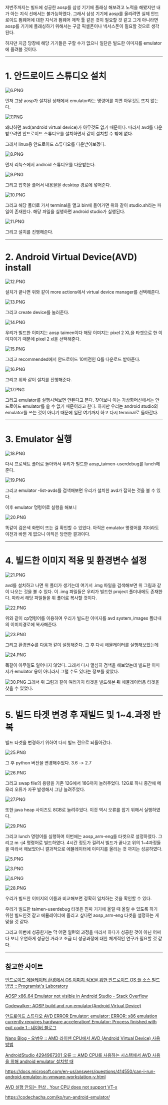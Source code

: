 저번주까지는 빌드에 성공한 aosp를 삼성 기기에 플래싱 해보려고 노력을 해봤지만 내가 아는 지식 선에서는 불가능하였다. 그래서 삼성 기기에 aosp를 올리려면 실제 안드로이드 펌웨어에 대한 지식과 펌웨어 제작 툴 같은 것이 필요할 것 같고 그게 아니라면 aosp를 기기에 플래싱하기 위해서는 구글 픽셀폰이나 넥서스폰이 필요할 것으로 생각된다.

하지만 지금 당장에 해당 기기들은 구할 수가 없으니 일단은 빌드한 이미지를 emulator에 올려볼 것이다.

---

# 1. 안드로이드 스튜디오 설치

![6.PNG](/assets/images/5/6.PNG)

먼저 그냥 aosp가 설치된 상태에서 emulator라는 명령어를 치면 아무것도 뜨지 않는다. 

![7.PNG](/assets/images/5/7.PNG)

왜냐하면 avd(android virtual device)가 아무것도 없기 때문이다. 따라서 avd를 다운받으려면 안드로이드 스튜디오를 설치하면서 같이 설치할 수 밖에 없다.

그래서 linux용 안드로이드 스튜디오를 다운받아보겠다.

![8.PNG](/assets/images/5/8.PNG)

먼저 리눅스에서 android 스튜디오를 다운받는다.

![9.PNG](/assets/images/5/9.PNG)

그리고 압축을 풀어서 내용물을 desktop 경로에 넣어준다.

![10.PNG](/assets/images/5/10.PNG)

그리고 해당 폴더로 가서 terminal을 열고 bin에 들어가면 위와 같이 studio.sh라는 파일이 존재한다. 해당 파일을 실행하면 android studio가 실행된다.

![11.PNG](/assets/images/5/11.PNG)

그리고 설치를 진행해준다.

---

# 2. Android Virtual Device(AVD) install

![12.PNG](/assets/images/5/12.PNG)

설치가 끝나면 위와 같이 more actions에서 virtual device manager를 선택해준다.

![13.PNG](/assets/images/5/13.PNG)

그리고 create device를 눌러준다.

![14.PNG](/assets/images/5/14.PNG)

우리가 빌드한 이미지는 aosp taimen이다 해당 이미지는 pixel 2 XL을 타겟으로 한 이미지이기 때문에 pixel 2 xl을 선택해준다.

![15.PNG](/assets/images/5/15.PNG)

그리고 recommended에서 안드로이드 10버전인 Q를 다운로드 받아준다.

![16.PNG](/assets/images/5/16.PNG)

그리고 위와 같이 설치를 진행해준다.

![17.PNG](/assets/images/5/17.PNG)

그리고 emulator를 실행시켜보면 안된다고 뜬다. 찾아보니 이는 가상화머신에서는 안드로이드 emulator를 쓸 수 없기 때문이라고 한다. 하지만 우리는 android studio의 emulator를 쓰는 것이 아니기 때문에 일단 여기까지 하고 다시 terminal로 돌아간다.

---

# 3. Emulator 실행

![18.PNG](/assets/images/5/18.PNG)

다시 프로젝트 폴더로 돌아와서 우리가 빌드한 aosp_taimen-userdebug를 lunch해준다.

![19.PNG](/assets/images/5/19.PNG)

그리고 emulator -list-avds를 검색해보면 우리가 설치한 avd가 잡히는 것을 볼 수 있다.

이후 emulator 명령어로 실행을 해보니

![20.PNG](/assets/images/5/20.PNG)

똑같이 검은색 화면이 뜨는 걸 확인할 수 있었다. 아직은 emulator 명령어를 치더라도 이전과 바뀐 게 없으니 아직은 당연한 결과이다.

---

# 4. 빌드한 이미지 적용 및 환경변수 설정

![21.PNG](/assets/images/5/21.PNG)

avd를 설치하고 나면 위 폴더가 생기는데 여기서 .img 파일을 검색해보면 위 그림과 같이 나오는 것을 볼 수 있다. 이 .img 파일들은 우리가 빌드한 project 폴더내에도 존재한다. 따라서 해당 파일들을 위 폴더로 복사할 것이다.

![22.PNG](/assets/images/5/22.PNG)

위와 같이 cp명령어를 이용하여 우리가 빌드한 이미지를 avd system_images 폴더내의 이미지경로에 복사해준다.

![23.PNG](/assets/images/5/23.PNG)

그리고 환경변수를 다음과 같이 설정해준다. 그 후 다시 에뮬레이터를 실행해보았는데

![24.PNG](/assets/images/5/24.PNG)

똑같이 아무일도 일어나지 않았다. 그래서 다시 열심히 검색을 해보았는데 빌드한 이미지가 emulator 용이 아니라서 그럴 수도 있다는 정보를 찾았다.

![30.PNG](/assets/images/5/30.PNG)
그래서 위 그림과 같이 여러가지 타겟을 빌드해본 뒤 에뮬레이터용 타겟을 찾을 수 있었다.

---

# 5. 빌드 타겟 변경 후 재빌드 및 1~4.과정 반복

빌드 타겟을 변경하기 위하여 다시 빌드 전으로 되돌아갔다.

![25.PNG](/assets/images/5/25.PNG)

그 후 python 버전을 변경해주었다. 3.6 -> 2.7

![26.PNG](/assets/images/5/26.PNG)

그리고 swap file의 용량을 기존 12G에서 16G까지 늘려주었다. 12G로 하니 중간에 메모리 오류가 자꾸 발생해서 그냥 늘려주었다.

![27.PNG](/assets/images/5/27.PNG)

또한 java heap 사이즈도 8GB로 늘려주었다. 이것 역시 오류를 잡기 위해서 실행하였다.

![29.PNG](/assets/images/5/29.PNG)

그리고 lunch 명령어를 실행하여 이번에는 aosp_arm-eng를 타겟으로 설정하였다. 그리고 m -j4 명령어로 빌드하였다. 4시간 정도가 걸려서 빌드가 끝나고 위의 1~4과정들을 따라서 해보았더니 결과적으로 에뮬레이터에 이미지를 올리는 것 까지는 성공하였다.

![5.PNG](/assets/images/5/5.PNG)

![3.PNG](/assets/images/5/3.PNG)

![4.PNG](/assets/images/5/4.PNG)

![28.PNG](/assets/images/5/28.PNG)

우리가 빌드한 이미지의 이름과 비교해보면 정확히 일치하는 것을 확인할 수 있다.

우리가 빌드한 taimen-userdebug 타겟은 진짜 기기에 올릴 때 올릴 수 있도록 하기 위한 빌드인것 같고 에뮬레이터에 올리고 싶다면 aosp_arm-eng 타겟을 설정하는 게 맞을 것 같다.

그리고 이번에 성공한거는 막 어떤 일련의 과정을 따라서 하다가 성공한 것이 아닌 어쩌다 보니 우연하게 성공한 거라고 조금 더 성공과정에 대한 체계적인 연구가 필요할 것 같다.

---

## **참고한 사이트**

[안드로이드 에뮬레이터 환경에서 OS 이미지 적용을 위한 안드로이드 OS 풀 소스 빌드 방법 :: Programist's Laboratory](https://programist.tistory.com/entry/%EC%95%88%EB%93%9C%EB%A1%9C%EC%9D%B4%EB%93%9C-%EC%97%90%EB%AE%AC%EB%A0%88%EC%9D%B4%ED%84%B0-%ED%99%98%EA%B2%BD%EC%97%90%EC%84%9C-OS-%EC%9D%B4%EB%AF%B8%EC%A7%80-%EC%A0%81%EC%9A%A9%EC%9D%84-%EC%9C%84%ED%95%9C-%EC%95%88%EB%93%9C%EB%A1%9C%EC%9D%B4%EB%93%9C-OS-%ED%92%80-%EC%86%8C%EC%8A%A4-%EB%B9%8C%EB%93%9C-%EB%B0%A9%EB%B2%95)

[AOSP x86_64 Emulator not visible in Android Studio - Stack Overflow](https://stackoverflow.com/questions/60035816/aosp-x86-64-emulator-not-visible-in-android-studio)

[Codewalker: AOSP build and run emulator(Android Virtual Device)](https://codewalkerster.blogspot.com/2013/12/aosp-build-and-run-emulatorandroid.html)

[안드로이드 스튜디오 AVD ERROR Emulator: emulator: ERROR: x86 emulation currently requires hardware acceleration! Emulator: Process finished with exit code 1 : 네이버 블로그](https://m.blog.naver.com/jd0909/221379212994)

[Nano Blog - 오병우 :: AMD 라이젠 CPU에서 AVD (Android Virtual Device) 사용 방법](https://bwoh.tistory.com/146)

[AndroidStudio 4294967201 오류 ::: AMD CPU를 사용하는 시스템에서 AVD 사용을 위해 android emulator 설치할 때](https://featherwing.tistory.com/79)

https://docs.microsoft.com/en-us/answers/questions/414550/can-i-run-android-emulator-in-vmware-workstation-v.html

[AVD 실행 안되는 현상 . Your CPU does not support VT-x](https://libero2m.tistory.com/39?category=986323)

https://codechacha.com/ko/run-android-emulator/
